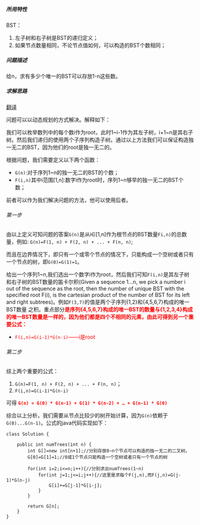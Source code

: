 ##### 所用特性
BST：
1. 左子树和右子树是BST的递归定义；
2. 如果节点数量相同，不论节点值如何，可以构造的BST个数相同；

##### 问题描述
给n，求有多少个唯一的BST可以存放1-n这些数。

##### 求解思路
[翻译](https://discuss.leetcode.com/topic/8398/dp-solution-in-6-lines-with-explanation-f-i-n-g-i-1-g-n-i)

问题可以以动态规划的方式解决。解释如下：

我们可以枚举数列中的每个数i作为root，此时1~i-1作为其左子树，i+1~n是其右子树。然后我们递归的使用两个子序列构造子树。通过以上方法我们可以保证构造独一无二的BST，因为他们的root是独一无二的。

根据问题，我们需要定义以下两个函数：
- `G(n)`:对于序列1~n的独一无二的BST的个数；
- `F(i,n)`其中i范围[1,n]:数字i作为root时，序列1~n够早的独一无二的BST个数；

前者可以作为我们解决问题的方法，他可以使用后者。

###### 第一步
由以上定义可知问题的答案`G(n)`是从i∈[1,n]作为根节点的BST数量`Fi,n)`的总数量，例如:
`G(n)=F(1, n) + F(2, n) + ... + F(n, n)`;

而且在边界情况下，即只有一个或零个节点的情况下，只能构成一个空树或者只有一个节点的树，即`G(0)=G(1)=1`。

给出一个序列1~n,我们选出一个数字i作为root，然后我们可知`F(i,n)`是其左子树和右子树的BST数量的笛卡尔积(Given a sequence 1…n, we pick a number i out of the sequence as the root, then the number of unique BST with the specified root F(i), is the cartesian product of the number of BST for its left and right subtrees)。例如`F(3,7)`的值是两个子序列{1,2}和{4,5,6,7}构成的唯一BST数量 之积。重点部分<font color=red>**是序列{4,5,6,7}构成的唯一BST的数量与{1,2,3,4}构成的唯一BST数量是一样的，因为他们都是四个不相同的元素，由此可得到另一个重要公式：**

- `F(i,n)=G(i-1)*G(n-i)`——i是root</font>

###### 第二步
综上两个重要的公式：
1. `G(n)=F(1, n) + F(2, n) + ... + F(n, n)`；
2. `F(i,n)=G(i-1)*G(n-i)`

可得
<font color=red>**`G(n) = G(0) * G(n-1) + G(1) * G(n-2) + … + G(n-1) * G(0)`**</font>

综合以上分析，我们需要从节点比较少的树开始计算，因为`G(n)`依赖于`G(0)...G(n-1)`。公式的java代码实现如下：

```
class Solution {
    
    public int numTrees(int n) {
        int G[]=new int[n+1];//分别存放0~n个节点可以构造的独一无二的二叉树。
        G[0]=G[1]=1;//0或1个节点只能构造一个空树或者只有一个节点的树
        
        for(int i=2;i<=n;i++){//分别求出numTrees(1~n)
            for(int j=1;j<=i;j++){//这里是求每个F(j,n),而F(j,n)=G(j-1)*G(n-j)
                G[i]+=G[j-1]*G[i-j];
            }
        }
        
        return G[n];
    }
}
```

